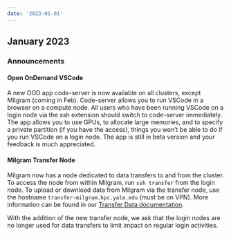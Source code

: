 ```yaml
---
date: '2023-01-01'
---
```


## January 2023

### Announcements

#### Open OnDemand VSCode

A new OOD app code-server is now available on all clusters, except Milgram (coming in Feb). Code-server allows you to run VSCode in a browser on a compute node. All users who have been running VSCode on a login node via the ssh extension should switch to code-server immediately.  The app allows you to use GPUs, to allocate large memories, and to specify a private partition (if you have the access), things you won’t be able to do if you run VSCode on a login node. The app is still in beta version and your feedback is much appreciated.

#### Milgram Transfer Node

Milgram now has a node dedicated to data transfers to and from the cluster. To access the node from within Milgram, run `ssh transfer` from the login node. To upload or download data from Milgram via the transfer node, use the hostname `transfer-milgram.hpc.yale.edu` (must be on VPN). More information can be found in our [Transfer Data documentation](/data/transfer/).

With the addition of the new transfer node, we ask that the login nodes are no longer used for data transfers to limit impact on regular login activities.
